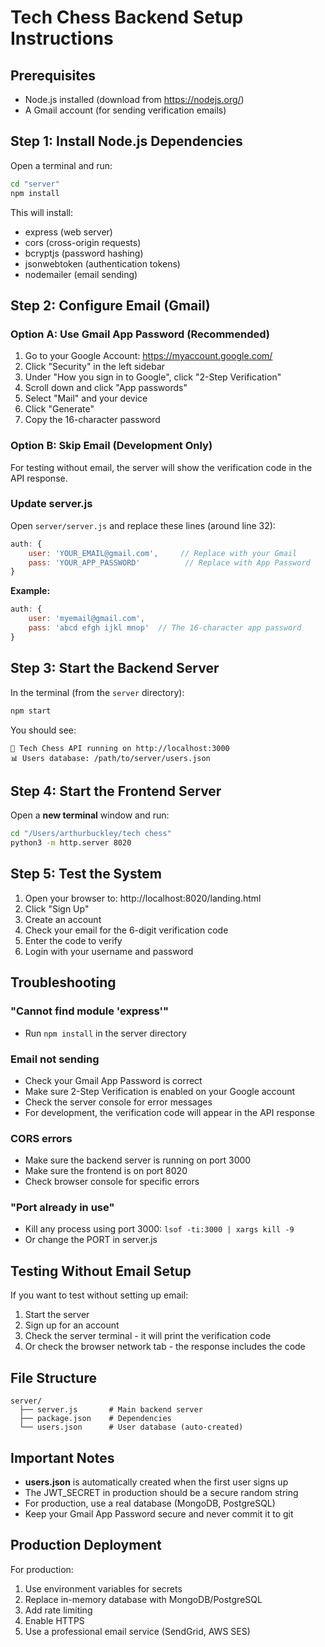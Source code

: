 # Tech Chess Backend Setup Instructions

## Prerequisites

- Node.js installed (download from https://nodejs.org/)
- A Gmail account (for sending verification emails)

## Step 1: Install Node.js Dependencies

Open a terminal and run:

```bash
cd "server"
npm install
```

This will install:
- express (web server)
- cors (cross-origin requests)
- bcryptjs (password hashing)
- jsonwebtoken (authentication tokens)
- nodemailer (email sending)

## Step 2: Configure Email (Gmail)

### Option A: Use Gmail App Password (Recommended)

1. Go to your Google Account: https://myaccount.google.com/
2. Click "Security" in the left sidebar
3. Under "How you sign in to Google", click "2-Step Verification"
4. Scroll down and click "App passwords"
5. Select "Mail" and your device
6. Click "Generate"
7. Copy the 16-character password

### Option B: Skip Email (Development Only)

For testing without email, the server will show the verification code in the API response.

### Update server.js

Open `server/server.js` and replace these lines (around line 32):

```javascript
auth: {
    user: 'YOUR_EMAIL@gmail.com',     // Replace with your Gmail
    pass: 'YOUR_APP_PASSWORD'          // Replace with App Password
}
```

**Example:**
```javascript
auth: {
    user: 'myemail@gmail.com',
    pass: 'abcd efgh ijkl mnop'  // The 16-character app password
}
```

## Step 3: Start the Backend Server

In the terminal (from the `server` directory):

```bash
npm start
```

You should see:
```
🚀 Tech Chess API running on http://localhost:3000
📊 Users database: /path/to/server/users.json
```

## Step 4: Start the Frontend Server

Open a **new terminal** window and run:

```bash
cd "/Users/arthurbuckley/tech chess"
python3 -m http.server 8020
```

## Step 5: Test the System

1. Open your browser to: http://localhost:8020/landing.html
2. Click "Sign Up"
3. Create an account
4. Check your email for the 6-digit verification code
5. Enter the code to verify
6. Login with your username and password

## Troubleshooting

### "Cannot find module 'express'"
- Run `npm install` in the server directory

### Email not sending
- Check your Gmail App Password is correct
- Make sure 2-Step Verification is enabled on your Google account
- Check the server console for error messages
- For development, the verification code will appear in the API response

### CORS errors
- Make sure the backend server is running on port 3000
- Make sure the frontend is on port 8020
- Check browser console for specific errors

### "Port already in use"
- Kill any process using port 3000: `lsof -ti:3000 | xargs kill -9`
- Or change the PORT in server.js

## Testing Without Email Setup

If you want to test without setting up email:

1. Start the server
2. Sign up for an account
3. Check the server terminal - it will print the verification code
4. Or check the browser network tab - the response includes the code

## File Structure

```
server/
  ├── server.js       # Main backend server
  ├── package.json    # Dependencies
  └── users.json      # User database (auto-created)
```

## Important Notes

- **users.json** is automatically created when the first user signs up
- The JWT_SECRET in production should be a secure random string
- For production, use a real database (MongoDB, PostgreSQL)
- Keep your Gmail App Password secure and never commit it to git

## Production Deployment

For production:
1. Use environment variables for secrets
2. Replace in-memory database with MongoDB/PostgreSQL
3. Add rate limiting
4. Enable HTTPS
5. Use a professional email service (SendGrid, AWS SES)

